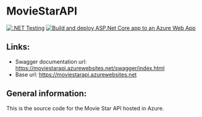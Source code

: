 # MovieStarAPI
[![.NET Testing](https://github.com/SEP6-moviedb/MovieStarAPI/actions/workflows/dotnet.yml/badge.svg)](https://github.com/SEP6-moviedb/MovieStarAPI/actions/workflows/dotnet.yml)
[![Build and deploy ASP.Net Core app to an Azure Web App](https://github.com/SEP6-moviedb/MovieStarAPI/actions/workflows/azure-webapps-dotnet-core.yml/badge.svg)](https://github.com/SEP6-moviedb/MovieStarAPI/actions/workflows/azure-webapps-dotnet-core.yml)


## Links:
* Swagger documentation url: https://moviestarapi.azurewebsites.net/swagger/index.html
* Base url: https://moviestarapi.azurewebsites.net

## General information:
This is the source code for the Movie Star API hosted in Azure.
